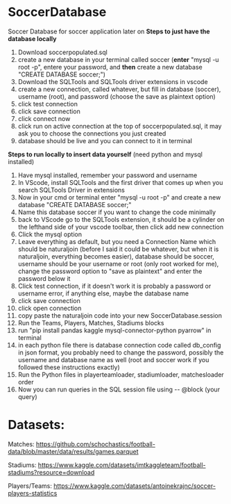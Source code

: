 # SoccerDatabase
Soccer Database for soccer application later on
**Steps to just have the database locally**
1. Download soccerpopulated.sql
2. create a new database in your terminal called soccer (**enter** "mysql -u root -p", entere your password, and **then** create a new database "CREATE DATABASE soccer;")
3. Download the SQLTools and SQLTools driver extensions in vscode
4. create a new connection, called whatever, but fill in database (soccer), username (root), and password (choose the save as plaintext option)
5. click test connection
6. click save connection
7. click connect now
8. click run on active connection at the top of soccerpopulated.sql, it may ask you to choose the connections you just created
9. database should be live and you can connect to it in terminal




**Steps to run locally to insert data yourself** (need python and mysql installed)
1. Have mysql installed, remember your password and username
2. In VScode, install SQLTools and the first driver that comes up when you search SQLTools Driver in extensions
3. Now in your cmd or terminal enter "mysql -u root -p" and create a new database "CREATE DATABASE soccer;" 
4. Name this database soccer if you want to change the code minimally
5. back to VScode go to the SQLTools extension, it should be a cylinder on the lefthand side of your vscode toolbar, then click add new connection
6. Click the mysql option
7. Leave everything as default, but you need a Connection Name which should be naturaljoin (before I said it could be whatever, but when it is naturaljoin, everything becomes easier), database should be soccer, username should be your username or root (only root worked for me), change the password option to "save as plaintext" and enter the password below it 
8. Click test connection, if it doesn't work it is probably a password or username error, if anything else, maybe the database name
9. click save connection
10. click open connection
11. copy paste the naturaljoin code into your new SoccerDatabase.session
12. Run the Teams, Players, Matches, Stadiums blocks
13. run "pip install pandas kaggle mysql-connector-python pyarrow" in terminal
14. in each python file there is database connection code called db_config in json format, you probably need to change the password, possibly the username and database name as well (root and soccer work if you followed these instructions exactly)
15. Run the Python files in playerteamloader, stadiumloader, matchesloader order
16. Now you can run queries in the SQL session file using -- @block (your query)

# Datasets: 

Matches: https://github.com/schochastics/football-data/blob/master/data/results/games.parquet

Stadiums: https://www.kaggle.com/datasets/imtkaggleteam/football-stadiums?resource=download

Players/Teams: https://www.kaggle.com/datasets/antoinekrajnc/soccer-players-statistics
